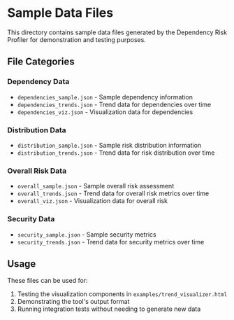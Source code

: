 # Sample Data Files

This directory contains sample data files generated by the Dependency Risk Profiler for demonstration and testing purposes.

## File Categories

### Dependency Data
- `dependencies_sample.json` - Sample dependency information
- `dependencies_trends.json` - Trend data for dependencies over time
- `dependencies_viz.json` - Visualization data for dependencies

### Distribution Data
- `distribution_sample.json` - Sample risk distribution information
- `distribution_trends.json` - Trend data for risk distribution over time

### Overall Risk Data
- `overall_sample.json` - Sample overall risk assessment
- `overall_trends.json` - Trend data for overall risk metrics over time
- `overall_viz.json` - Visualization data for overall risk

### Security Data
- `security_sample.json` - Sample security metrics
- `security_trends.json` - Trend data for security metrics over time

## Usage

These files can be used for:
1. Testing the visualization components in `examples/trend_visualizer.html`
2. Demonstrating the tool's output format
3. Running integration tests without needing to generate new data